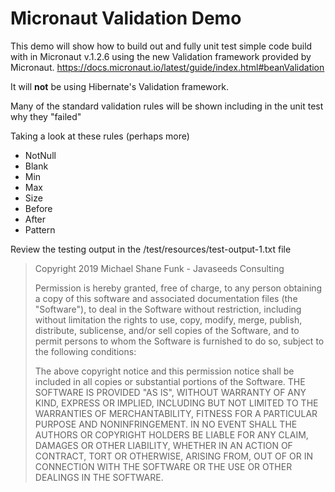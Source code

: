 # Micronaut Validation Demo

This demo will show how to build out and fully unit test simple code build with in Micronaut v.1.2.6 using the new Validation framework provided by Micronaut.
<https://docs.micronaut.io/latest/guide/index.html#beanValidation>

It will **not** be using Hibernate's Validation framework.

Many of the standard validation rules will be shown including in the unit test why they "failed"

Taking a look at these rules (perhaps more)

* NotNull
* Blank
* Min
* Max
* Size
* Before
* After
* Pattern

Review the testing output in the /test/resources/test-output-1.txt file

> Copyright 2019 Michael Shane Funk - Javaseeds Consulting
>
> Permission is hereby granted, free of charge, to any person obtaining a copy of this software and
> associated documentation files (the "Software"), to deal in
> the Software without restriction, including without limitation the rights to use, copy, modify, merge,
> publish, distribute, sublicense, and/or sell copies
> of the Software, and to permit persons to whom the Software is furnished to do so, subject to the
> following conditions:
>
> The above copyright notice and this permission notice shall be included in all copies or substantial
> portions of the Software.
> THE SOFTWARE IS PROVIDED "AS IS", WITHOUT WARRANTY OF ANY KIND, EXPRESS OR IMPLIED, INCLUDING BUT NOT
> LIMITED TO THE WARRANTIES OF MERCHANTABILITY, FITNESS
> FOR A PARTICULAR PURPOSE AND NONINFRINGEMENT. IN NO EVENT SHALL THE AUTHORS OR COPYRIGHT HOLDERS BE
> LIABLE FOR ANY CLAIM, DAMAGES OR OTHER LIABILITY,
> WHETHER  IN AN ACTION OF CONTRACT, TORT OR OTHERWISE, ARISING FROM, OUT OF OR IN CONNECTION WITH THE
> SOFTWARE OR THE USE OR OTHER DEALINGS IN THE SOFTWARE.
